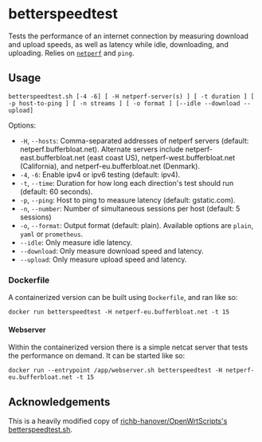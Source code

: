 # betterspeedtest

Tests the performance of an internet connection by measuring download and upload speeds, as well as latency while idle, downloading, and uploading. Relies on [`netperf`](https://github.com/HewlettPackard/netperf) and `ping`.

## Usage 

`betterspeedtest.sh [-4 -6] [ -H netperf-server(s) ] [ -t duration ] [ -p host-to-ping ] [ -n streams ] [ -o format ] [--idle --download --upload]`

Options:
- `-H`, `--hosts`:  Comma-separated addresses of netperf servers (default: netperf.bufferbloat.net). Alternate servers include netperf-east.bufferbloat.net (east coast US), netperf-west.bufferbloat.net (California), and netperf-eu.bufferbloat.net (Denmark).
- `-4`, `-6`:       Enable ipv4 or ipv6 testing (default: ipv4).
- `-t`, `--time`:   Duration for how long each direction's test should run (default: 60 seconds).
- `-p`, `--ping`:   Host to ping to measure latency (default: gstatic.com).
- `-n`, `--number`: Number of simultaneous sessions per host (default: 5 sessions)
- `-o`, `--format`: Output format (default: plain). Available options are `plain`, `yaml` or `prometheus`.
- `--idle`:         Only measure idle latency.
- `--download`:     Only measure download speed and latency.
- `--upload`:       Only measure upload speed and latency.

### Dockerfile

A containerized version can be built using `Dockerfile`, and ran like so:

`docker run betterspeedtest -H netperf-eu.bufferbloat.net -t 15`

#### Webserver

Within the containerized version there is a simple netcat server that tests the performance on demand. It can be started like so:

`docker run --entrypoint /app/webserver.sh betterspeedtest -H netperf-eu.bufferbloat.net -t 15`

## Acknowledgements 

This is a heavily modified copy of [richb-hanover/OpenWrtScripts's betterspeedtest.sh](https://github.com/richb-hanover/OpenWrtScripts/blob/master/betterspeedtest.sh).
